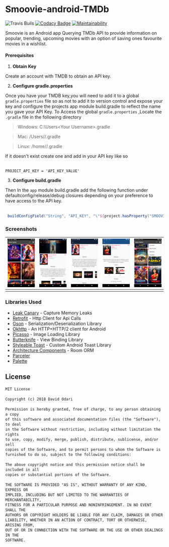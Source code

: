 # Smoovie-android-TMDb

![Travis Buils](https://travis-ci.org/Davidodari/Smoovie-android-TMDb.svg?branch=master)
[![Codacy Badge](https://api.codacy.com/project/badge/Grade/a3842e79b83445e9a05f10cee37d7e4a)](https://app.codacy.com/app/Davidodari/Smoovie-android-TMDb?utm_source=github.com&utm_medium=referral&utm_content=Davidodari/Smoovie-android-TMDb&utm_campaign=Badge_Grade_Dashboard)
[![Maintainability](https://api.codeclimate.com/v1/badges/7776eb88681469a9e49d/maintainability)](https://codeclimate.com/github/Davidodari/Smoovie-android-TMDb/maintainability)

Smoovie is an Android app Querying TMDb API to provide information on popular, trending, upcoming movies
with an option of saving ones favourite movies in a wishlist.

#### Prerequisites
 
 1. **Obtain Key**
 
 Create an account with TMDB to obtain an API key.
 
 2. **Configure gradle.properties**
 
 Once you have your TMDB key,you will need to add it to a global ```gradle.properties``` file so as not to add it to
 version control and expose your key and configure the projects app module build.gradle to reflect the name you gave your
 API Key.
 To Access the global ```gradle.properties``` ,Locate the `.gradle` file in the following directory
 
  > Windows: C:\Users\<Your Username>\.gradle
  
  > Mac: /Users/<Your Username>/.gradle
  
  > Linux: /home/<Your Username>/.gradle 
 
 If it doesn't exist create one and add in your API key like so
 
 ```properties
 
 PROJECT_API_KEY = 'API_KEY_VALUE'
 
 ```
 
 3. **Configure build.gradle**
 
 Then In the `app` module build.gradle add the following function under defaultconfig/release/debug closures depending on your preference
 to have access to the API key.
 
 ```groovy
 
  buildConfigField("String", "API_KEY", "\"${project.hasProperty("SMOOVIE_API_KEY") ? SMOOVIE_API_KEY : System.getenv("SMOOVIE_API_KEY")}\"")
 
  ```

### Screenshots

| [![Screen1](https://github.com/Davidodari/Smoovie-android-TMDb/blob/master/screenshots/screenshot_1.png)]()  | [![Screen2](https://github.com/Davidodari/Smoovie-android-TMDb/blob/master/screenshots/screenshot_2.png)]() | [![Screen3](https://github.com/Davidodari/Smoovie-android-TMDb/blob/master/screenshots/screenshot_3.png)]() |[![Screen4](https://github.com/Davidodari/Smoovie-android-TMDb/blob/master/screenshots/screenshot_4.png)]() |[![Screen5](https://github.com/Davidodari/Smoovie-android-TMDb/blob/master/screenshots/screenshot_5.png)]() |
|:---:|:---:|:---:|:---:|:---:|
| |  |  |  | |

### Libraries Used

 - [Leak Canary](https://github.com/square/leakcanary) - Capture Memory Leaks
 - [Retrofit](https://square.github.io/retrofit/) - Http Client for Api Calls
 - [Gson](https://github.com/google/gson) - Serialization/Deserialization Library
 - [Okhttp](https://github.com/square/okhttp) - An HTTP+HTTP/2 client for Android 
 - [Picasso](https://square.github.io/picasso/) - Image Loading Library
 - [Butterknife](http://jakewharton.github.io/butterknife/) - View Binding Library
 - [Styleable Toast](https://github.com/Muddz/StyleableToast) - Custom Android Toast Library
 - [Architecture Components](https://developer.android.com/topic/libraries/architecture) - Room ORM
 - [Parceler](https://github.com/johncarl81/parceler)
 - [Palette]()

## License

```
MIT License

Copyright (c) 2018 David Odari

Permission is hereby granted, free of charge, to any person obtaining a copy
of this software and associated documentation files (the "Software"), to deal
in the Software without restriction, including without limitation the rights
to use, copy, modify, merge, publish, distribute, sublicense, and/or sell
copies of the Software, and to permit persons to whom the Software is
furnished to do so, subject to the following conditions:

The above copyright notice and this permission notice shall be included in all
copies or substantial portions of the Software.

THE SOFTWARE IS PROVIDED "AS IS", WITHOUT WARRANTY OF ANY KIND, EXPRESS OR
IMPLIED, INCLUDING BUT NOT LIMITED TO THE WARRANTIES OF MERCHANTABILITY,
FITNESS FOR A PARTICULAR PURPOSE AND NONINFRINGEMENT. IN NO EVENT SHALL THE
AUTHORS OR COPYRIGHT HOLDERS BE LIABLE FOR ANY CLAIM, DAMAGES OR OTHER
LIABILITY, WHETHER IN AN ACTION OF CONTRACT, TORT OR OTHERWISE, ARISING FROM,
OUT OF OR IN CONNECTION WITH THE SOFTWARE OR THE USE OR OTHER DEALINGS IN THE
SOFTWARE.
```